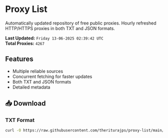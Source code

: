 # Proxy List

Automatically updated repository of free public proxies. Hourly refreshed HTTP/HTTPS proxies in both TXT and JSON formats.

**Last Updated:** `Friday 13-06-2025 02:39:42 UTC`  
**Total Proxies:** `4267`

## Features
- Multiple reliable sources
- Concurrent fetching for faster updates
- Both TXT and JSON formats
- Detailed metadata

## 📥 Download

### TXT Format
```bash
curl -O https://raw.githubusercontent.com/theriturajps/proxy-list/main/proxies.txt